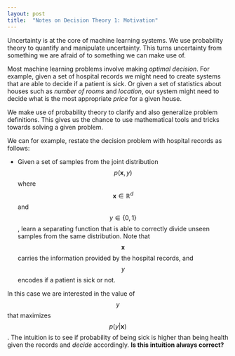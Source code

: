 ```yaml
---
layout: post
title:  "Notes on Decision Theory 1: Motivation"
---
```


Uncertainty is at the core of machine learning systems. We use probability theory to quantify and manipulate uncertainty. This turns uncertainty from something we are afraid of to something we can make use of.

Most machine learning problems involve making *optimal decision*. For example, given a set of hospital records we might need to create systems that are able to decide if a patient is sick. Or given a set of statistics about houses such as *number of rooms* and *location*, our system might need to decide what is the most appropriate *price* for a given house.

We make use of probability theory to clarify and also generalize problem definitions. This gives us the chance to use mathematical tools and tricks towards solving a given problem.

We can for example, restate the decision problem with hospital records as follows:
- Given a set of samples from the joint distribution $$p(\mathbf{x},y)$$ where $$\mathbf{x} \in \mathbb{R}^d$$ and $$y \in \{0,1\}$$, learn a separating function that is able to correctly divide unseen samples from the same distribution. Note that $$\mathbf{x}$$ carries the information provided by the hospital records, and $$y$$ encodes if a patient is sick or not.

In this case we are interested in the value of $$y$$ that maximizes $$p(y \vert \mathbf{x})$$. The intuition is to see if probability of being sick is higher than being health given the records and *decide* accordingly. **Is this intuition always correct?**

